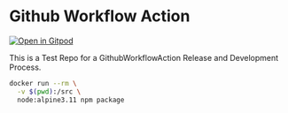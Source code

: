 # Github Workflow Action 

[![Open in Gitpod](https://gitpod.io/button/open-in-gitpod.svg)](https://gitpod.io/#https://github.com/nolte/gh-action-workflow-test)

This is a Test Repo for a GithubWorkflowAction Release and Development Process.

```bash
docker run --rm \
  -v $(pwd):/src \
  node:alpine3.11 npm package
```
